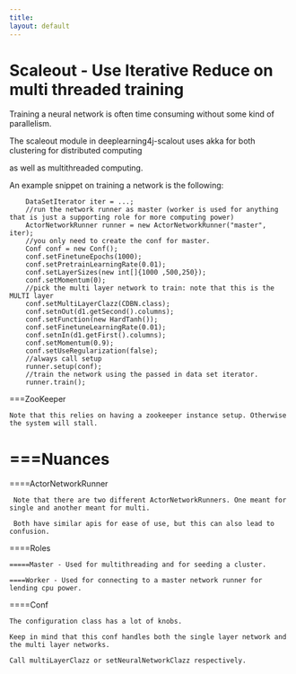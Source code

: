 ```yaml
---
title: 
layout: default
---
```



Scaleout - Use Iterative Reduce on multi threaded training
=====================================================================


Training a neural network is often time consuming without some kind of parallelism.

The scaleout module in deeplearning4j-scalout uses akka for both clustering for distributed computing

as well as multithreaded computing.


An example snippet on training a network is the following:




        DataSetIterator iter = ...;
		//run the network runner as master (worker is used for anything that is just a supporting role for more computing power)
		ActorNetworkRunner runner = new ActorNetworkRunner("master", iter);
		//you only need to create the conf for master.
		Conf conf = new Conf();
		conf.setFinetuneEpochs(1000);
		conf.setPretrainLearningRate(0.01);
		conf.setLayerSizes(new int[]{1000 ,500,250});
		conf.setMomentum(0);
		//pick the multi layer network to train: note that this is the MULTI layer
		conf.setMultiLayerClazz(CDBN.class);
		conf.setnOut(d1.getSecond().columns);
		conf.setFunction(new HardTanh());
		conf.setFinetuneLearningRate(0.01);
		conf.setnIn(d1.getFirst().columns);
		conf.setMomentum(0.9);
		conf.setUseRegularization(false);
		//always call setup
		runner.setup(conf);
		//train the network using the passed in data set iterator.
		runner.train();




===ZooKeeper

    Note that this relies on having a zookeeper instance setup. Otherwise the system will stall.


===Nuances
=============================



====ActorNetworkRunner

     Note that there are two different ActorNetworkRunners. One meant for single and another meant for multi.
     
     Both have similar apis for ease of use, but this can also lead to confusion.



====Roles

    =====Master - Used for multithreading and for seeding a cluster.

    ====Worker - Used for connecting to a master network runner for lending cpu power.




====Conf

    The configuration class has a lot of knobs.

    Keep in mind that this conf handles both the single layer network and the multi layer networks.

    Call multiLayerClazz or setNeuralNetworkClazz respectively. 

